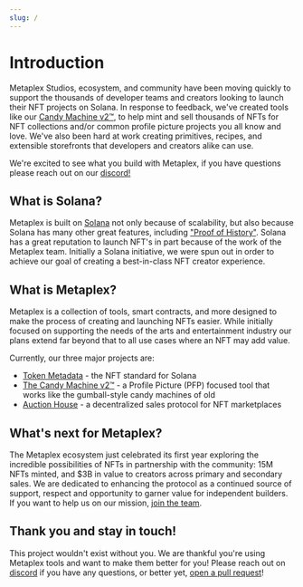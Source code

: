 ```yaml
---
slug: /
---
```


# Introduction
Metaplex Studios, ecosystem, and community have been moving quickly to support the thousands of developer teams and creators looking to launch their NFT projects on Solana. In response to feedback, we've created tools like our [Candy Machine v2™](./guides/candy-machine/introduction), to help mint and sell thousands of NFTs for NFT collections and/or common profile picture projects you all know and love. We've also been hard at work creating primitives, recipes, and extensible storefronts that developers and creators alike can use.

We're excited to see what you build with Metaplex, if you have questions please reach out on our [discord!](https://discord.com/invite/metaplex)

## What is Solana?
Metaplex is built on [Solana](https://crypto-wikipedia.com/what-is-solana-sol/) not only because of scalability, but also because Solana has many other great features, including ["Proof of History"](https://solana.com/news/proof-of-history---a-clock-for-blockchain). Solana has a great reputation to launch NFT's in part because of the work of the Metaplex team. Initially a Solana initiative, we were spun out in order to achieve our goal of creating a best-in-class NFT creator experience.

## What is Metaplex?
Metaplex is a collection of tools, smart contracts, and more designed to make the process of creating and launching NFTs easier. While initially focused on supporting the needs of the arts and entertainment industry our plans extend far beyond that to all use cases where an NFT may add value.

Currently, our three major projects are:
- [Token Metadata](./programs/token-metadata/overview)  - the NFT standard for Solana
- [The Candy Machine v2™](./guides/candy-machine/introduction)  - a Profile Picture (PFP) focused tool that works like the gumball-style candy machines of old
- [Auction House](./guides/auction-house/definition) - a decentralized sales protocol for NFT marketplaces

## What's next for Metaplex?
The Metaplex ecosystem just celebrated its first year exploring the incredible possibilities of NFTs in partnership with the community: 15M NFTs minted, and $3B in value to creators across primary and secondary sales. We are dedicated to enhancing the protocol as a continued source of support, respect and opportunity to garner value for independent builders. If you want to help us on our mission, [join the team](https://apply.workable.com/metaplex-studios/).

## Thank you and stay in touch!
This project wouldn't exist without you. We are thankful you're using Metaplex tools and want to make them better for you! Please reach out on [discord](https://discord.com/invite/metaplex) if you have any questions, or better yet, [open a pull request](https://github.com/metaplex-foundation/metaplex/)!

